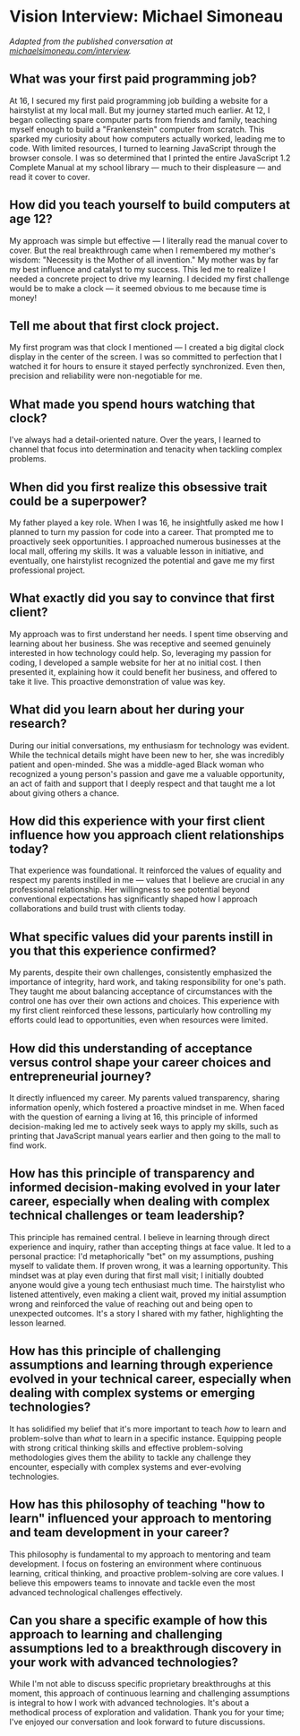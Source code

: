 # Vision Interview: Michael Simoneau

_Adapted from the published conversation at [michaelsimoneau.com/interview](https://michaelsimoneau.com/interview)._

## What was your first paid programming job?

At 16, I secured my first paid programming job building a website for a hairstylist at my local mall. But my journey started much earlier. At 12, I began collecting spare computer parts from friends and family, teaching myself enough to build a "Frankenstein" computer from scratch. This sparked my curiosity about how computers actually worked, leading me to code. With limited resources, I turned to learning JavaScript through the browser console. I was so determined that I printed the entire JavaScript 1.2 Complete Manual at my school library — much to their displeasure — and read it cover to cover.

## How did you teach yourself to build computers at age 12?

My approach was simple but effective — I literally read the manual cover to cover. But the real breakthrough came when I remembered my mother's wisdom: "Necessity is the Mother of all invention." My mother was by far my best influence and catalyst to my success. This led me to realize I needed a concrete project to drive my learning. I decided my first challenge would be to make a clock — it seemed obvious to me because time is money!

## Tell me about that first clock project.

My first program was that clock I mentioned — I created a big digital clock display in the center of the screen. I was so committed to perfection that I watched it for hours to ensure it stayed perfectly synchronized. Even then, precision and reliability were non-negotiable for me.

## What made you spend hours watching that clock?

I've always had a detail-oriented nature. Over the years, I learned to channel that focus into determination and tenacity when tackling complex problems.

## When did you first realize this obsessive trait could be a superpower?

My father played a key role. When I was 16, he insightfully asked me how I planned to turn my passion for code into a career. That prompted me to proactively seek opportunities. I approached numerous businesses at the local mall, offering my skills. It was a valuable lesson in initiative, and eventually, one hairstylist recognized the potential and gave me my first professional project.

## What exactly did you say to convince that first client?

My approach was to first understand her needs. I spent time observing and learning about her business. She was receptive and seemed genuinely interested in how technology could help. So, leveraging my passion for coding, I developed a sample website for her at no initial cost. I then presented it, explaining how it could benefit her business, and offered to take it live. This proactive demonstration of value was key.

## What did you learn about her during your research?

During our initial conversations, my enthusiasm for technology was evident. While the technical details might have been new to her, she was incredibly patient and open-minded. She was a middle-aged Black woman who recognized a young person's passion and gave me a valuable opportunity, an act of faith and support that I deeply respect and that taught me a lot about giving others a chance.

## How did this experience with your first client influence how you approach client relationships today?

That experience was foundational. It reinforced the values of equality and respect my parents instilled in me — values that I believe are crucial in any professional relationship. Her willingness to see potential beyond conventional expectations has significantly shaped how I approach collaborations and build trust with clients today.

## What specific values did your parents instill in you that this experience confirmed?

My parents, despite their own challenges, consistently emphasized the importance of integrity, hard work, and taking responsibility for one's path. They taught me about balancing acceptance of circumstances with the control one has over their own actions and choices. This experience with my first client reinforced these lessons, particularly how controlling my efforts could lead to opportunities, even when resources were limited.

## How did this understanding of acceptance versus control shape your career choices and entrepreneurial journey?

It directly influenced my career. My parents valued transparency, sharing information openly, which fostered a proactive mindset in me. When faced with the question of earning a living at 16, this principle of informed decision-making led me to actively seek ways to apply my skills, such as printing that JavaScript manual years earlier and then going to the mall to find work.

## How has this principle of transparency and informed decision-making evolved in your later career, especially when dealing with complex technical challenges or team leadership?

This principle has remained central. I believe in learning through direct experience and inquiry, rather than accepting things at face value. It led to a personal practice: I'd metaphorically "bet" on my assumptions, pushing myself to validate them. If proven wrong, it was a learning opportunity. This mindset was at play even during that first mall visit; I initially doubted anyone would give a young tech enthusiast much time. The hairstylist who listened attentively, even making a client wait, proved my initial assumption wrong and reinforced the value of reaching out and being open to unexpected outcomes. It's a story I shared with my father, highlighting the lesson learned.

## How has this principle of challenging assumptions and learning through experience evolved in your technical career, especially when dealing with complex systems or emerging technologies?

It has solidified my belief that it's more important to teach _how_ to learn and problem-solve than _what_ to learn in a specific instance. Equipping people with strong critical thinking skills and effective problem-solving methodologies gives them the ability to tackle any challenge they encounter, especially with complex systems and ever-evolving technologies.

## How has this philosophy of teaching "how to learn" influenced your approach to mentoring and team development in your career?

This philosophy is fundamental to my approach to mentoring and team development. I focus on fostering an environment where continuous learning, critical thinking, and proactive problem-solving are core values. I believe this empowers teams to innovate and tackle even the most advanced technological challenges effectively.

## Can you share a specific example of how this approach to learning and challenging assumptions led to a breakthrough discovery in your work with advanced technologies?

While I'm not able to discuss specific proprietary breakthroughs at this moment, this approach of continuous learning and challenging assumptions is integral to how I work with advanced technologies. It's about a methodical process of exploration and validation. Thank you for your time; I've enjoyed our conversation and look forward to future discussions.
